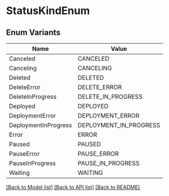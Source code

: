 # StatusKindEnum

## Enum Variants

| Name | Value |
|---- | -----|
| Canceled | CANCELED |
| Canceling | CANCELING |
| Deleted | DELETED |
| DeleteError | DELETE_ERROR |
| DeleteInProgress | DELETE_IN_PROGRESS |
| Deployed | DEPLOYED |
| DeploymentError | DEPLOYMENT_ERROR |
| DeploymentInProgress | DEPLOYMENT_IN_PROGRESS |
| Error | ERROR |
| Paused | PAUSED |
| PauseError | PAUSE_ERROR |
| PauseInProgress | PAUSE_IN_PROGRESS |
| Waiting | WAITING |


[[Back to Model list]](../README.md#documentation-for-models) [[Back to API list]](../README.md#documentation-for-api-endpoints) [[Back to README]](../README.md)



